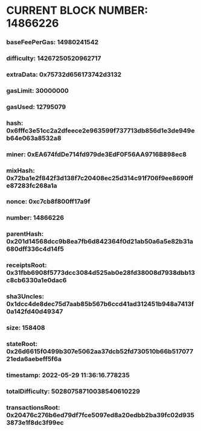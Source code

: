 # CURRENT BLOCK NUMBER: 14866226

### baseFeePerGas: 14980241542
### difficulty: 14267250520962717
### extraData: 0x75732d656173742d3132
### gasLimit: 30000000
### gasUsed: 12795079
### hash: 0x6fffc3e51cc2a2dfeece2e963599f737713db856d1e3de949eb64e063a8532a8
### miner: 0xEA674fdDe714fd979de3EdF0F56AA9716B898ec8
### mixHash: 0x72ba1e2f842f3d138f7c20408ec25d314c91f706f9ee8690ffe87283fc268a1a
### nonce: 0xc7cb8f800ff17a9f
### number: 14866226
### parentHash: 0x201d14568dcc9b8ea7fb6d842364f0d21ab50a6a5e82b31a680dff336c4d14f5
### receiptsRoot: 0x31fbb6908f5773dcc3084d525ab0e28fd38008d7938dbb13c8cb6330a1e0dac6
### sha3Uncles: 0x1dcc4de8dec75d7aab85b567b6ccd41ad312451b948a7413f0a142fd40d49347
### size: 158408
### stateRoot: 0x26d6615f0499b307e5062aa37dcb52fd730510b66b51707721eda6aebeff5f6a
### timestamp: 2022-05-29 11:36:16.778235
### totalDifficulty: 50280758710038540610229
### transactionsRoot: 0x20476c276b6ed79df7fce5097ed8a20edbb2ba39fc02d9353873e1f8dc3f99ec
